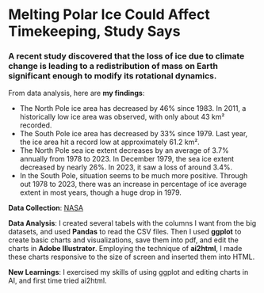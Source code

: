 # Melting Polar Ice Could Affect Timekeeping, Study Says
### A recent study discovered that the loss of ice due to climate change is leading to a redistribution of mass on Earth significant enough to modify its rotational dynamics.

From data analysis, here are **my findings**:

- The North Pole ice area has decreased by 46% since 1983. In 2011, a historically low ice area was observed, with only about 43 km² recorded.
- The South Pole ice area has decreased by 33% since 1979. Last year, the ice area hit a record low at approximately 61.2 km².
- The North Pole sea ice extent decreases by an average of 3.7% annually from 1978 to 2023. In December 1979, the sea ice extent decreased by nearly 26%. In 2023, it saw a loss of around 3.4%.
- In the South Pole, situation seems to be much more positive. Through out 1978 to 2023, there was an increase in percentage of ice average extent in most years, though a huge drop in 1979.

**Data Collection**:
[NASA](https://earth.gsfc.nasa.gov/cryo/data)

**Data Analysis**:
I created several tabels with the columns I want from the big datasets, and used **Pandas** to read the CSV files. Then I used **ggplot** to create basic charts and visualizations, save them into pdf, and edit the charts in **Adobe Illustrator**. Employing the technique of **ai2html**, I made these charts responsive to the size of screen and inserted them into HTML.

**New Learnings**:
I exercised my skills of using ggplot and editing charts in AI, and first time tried ai2html.

 

 

 
